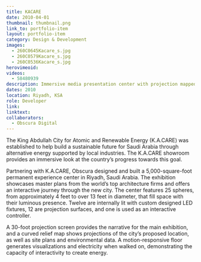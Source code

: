 ```yaml
---
title: KACARE
date: 2010-04-01
thumbnail: thumbnail.png
link_to: portfolio-item
layout: portfolio-item
category: Design & Development
images:
  - 260C0645Kacare_s.jpg
  - 260C0579Kacare_s.jpg
  - 260C0536Kacare_s.jpg
herovimeoid:
videos:
  - 58480939
description: Immersive media presentation center with projection mapped spheres and surfaces, large scale visualation wall, and interactive installations.  
dates: 2010
location: Riyadh, KSA
role: Developer
link: 
linktext: 
collaborators:
  - Obscura Digital
---
```

The King Abdullah City for Atomic and Renewable Energy (K.A.CARE) was established to help build a sustainable future for Saudi Arabia through alternative energy supported by local industries. The K.A.CARE showroom provides an immersive look at the country’s progress towards this goal.

Partnering with K.A.CARE, Obscura designed and built a 5,000-square-foot permanent experience center in Riyadh, Saudi Arabia. The exhibition showcases master plans from the world’s top architecture firms and offers an interactive journey through the new city.
The center features 25 spheres, from approximately 4 feet to over 13 feet in diameter, that fill space with their luminous presence. Twelve are internally lit with custom designed LED fixtures, 12 are projection surfaces, and one is used as an interactive controller.

A 30-foot projection screen provides the narrative for the main exhibition, and a curved relief map shows projections of the city’s proposed location, as well as site plans and environmental data. A motion-responsive floor generates visualizations and electricity when walked on, demonstrating the capacity of interactivity to create energy.